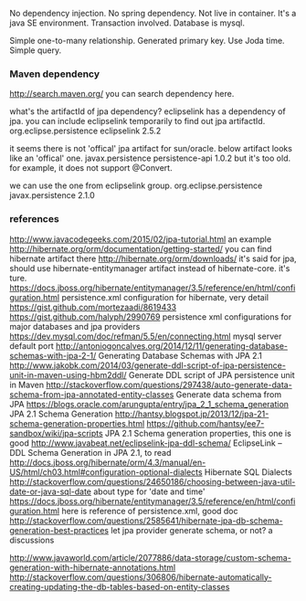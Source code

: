 No dependency injection.
No spring dependency.
Not live in container. It's a java SE environment. 
Transaction involved.
Database is mysql.

Simple one-to-many relationship.
Generated primary key.
Use Joda time.
Simple query.


### Maven dependency
http://search.maven.org/
you can search dependency here.

what's the artifactId of jpa dependency?
eclipselink has a dependency of jpa. you can include eclipselink temporarily to find out jpa artifactId.
    <dependency>
      <groupId>org.eclipse.persistence</groupId>
      <artifactId>eclipselink</artifactId>
      <version>2.5.2</version>
    </dependency> 

it seems there is not 'offical' jpa artifact for sun/oracle.
below artifact looks like an 'offical' one.
    <dependency>
      <groupId>javax.persistence</groupId>
      <artifactId>persistence-api</artifactId>
      <version>1.0.2</version>
    </dependency>
but it's too old. for example, it does not support @Convert.

we can use the one from eclipselink group.
    <dependency>
      <groupId>org.eclipse.persistence</groupId>
      <artifactId>javax.persistence</artifactId>
      <version>2.1.0</version>
    </dependency>
  
### references
http://www.javacodegeeks.com/2015/02/jpa-tutorial.html
	an example
http://hibernate.org/orm/documentation/getting-started/
	you can find hibernate artifact there
http://hibernate.org/orm/downloads/
	it's said for jpa, should use hibernate-entitymanager artifact instead of hibernate-core. it's ture.
https://docs.jboss.org/hibernate/entitymanager/3.5/reference/en/html/configuration.html
	persistence.xml configuration for hibernate, very detail
https://gist.github.com/mortezaadi/8619433
https://gist.github.com/halyph/2990769
	persistence xml configurations for major databases and jpa providers
https://dev.mysql.com/doc/refman/5.5/en/connecting.html
	mysql server default port
http://antoniogoncalves.org/2014/12/11/generating-database-schemas-with-jpa-2-1/
	Generating Database Schemas with JPA 2.1
http://www.jakobk.com/2014/03/generate-ddl-script-of-jpa-persistence-unit-in-maven-using-hbm2ddl/
	Generate DDL script of JPA persistence unit in Maven
http://stackoverflow.com/questions/297438/auto-generate-data-schema-from-jpa-annotated-entity-classes
	Generate data schema from JPA
https://blogs.oracle.com/arungupta/entry/jpa_2_1_schema_generation
	JPA 2.1 Schema Generation
http://hantsy.blogspot.jp/2013/12/jpa-21-schema-generation-properties.html
https://github.com/hantsy/ee7-sandbox/wiki/jpa-scripts
	JPA 2.1 Schema generation properties, this one is good
http://www.javabeat.net/eclipselink-jpa-ddl-schema/
	EclipseLink – DDL Schema Generation in JPA 2.1, to read
http://docs.jboss.org/hibernate/orm/4.3/manual/en-US/html/ch03.html#configuration-optional-dialects
	Hibernate SQL Dialects
http://stackoverflow.com/questions/24650186/choosing-between-java-util-date-or-java-sql-date
	about type for 'date and time'
https://docs.jboss.org/hibernate/entitymanager/3.5/reference/en/html/configuration.html
	here is reference of persistence.xml, good doc
http://stackoverflow.com/questions/2585641/hibernate-jpa-db-schema-generation-best-practices
	let jpa provider generate schema, or not? a discussions


http://www.javaworld.com/article/2077886/data-storage/custom-schema-generation-with-hibernate-annotations.html
http://stackoverflow.com/questions/306806/hibernate-automatically-creating-updating-the-db-tables-based-on-entity-classes
	

